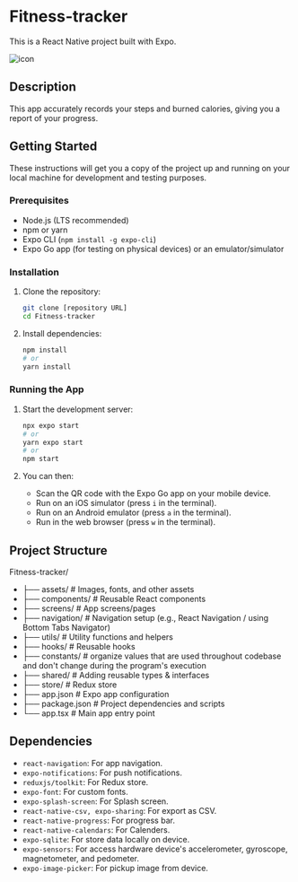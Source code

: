 # Fitness-tracker

This is a React Native project built with Expo.

![icon](https://github.com/user-attachments/assets/cefd7cff-91bc-43c8-8394-9360c193d5fd)


## Description

This app accurately records your steps and burned calories, giving you a report of your progress.

## Getting Started

These instructions will get you a copy of the project up and running on your local machine for development and testing purposes.

### Prerequisites

* Node.js (LTS recommended)
* npm or yarn
* Expo CLI (`npm install -g expo-cli`)
* Expo Go app (for testing on physical devices) or an emulator/simulator

### Installation

1.  Clone the repository:

    ```bash
    git clone [repository URL]
    cd Fitness-tracker
    ```

2.  Install dependencies:

    ```bash
    npm install
    # or
    yarn install
    ```

### Running the App

1.  Start the development server:

    ```bash
    npx expo start
    # or
    yarn expo start
    # or
    npm start
    ```

2.  You can then:

    * Scan the QR code with the Expo Go app on your mobile device.
    * Run on an iOS simulator (press `i` in the terminal).
    * Run on an Android emulator (press `a` in the terminal).
    * Run in the web browser (press `w` in the terminal).

## Project Structure

Fitness-tracker/
* ├── assets/         # Images, fonts, and other assets
* ├── components/     # Reusable React components
* ├── screens/        # App screens/pages
* ├── navigation/     # Navigation setup (e.g., React Navigation / using Bottom Tabs Navigator)
* ├── utils/          # Utility functions and helpers
* ├── hooks/          # Reusable hooks
* ├── constants/      # organize values that are used throughout codebase and don't change during the program's execution
* ├── shared/         # Adding reusable types & interfaces
* ├── store/          # Redux store
* ├── app.json        # Expo app configuration
* ├── package.json    # Project dependencies and scripts
* └── app.tsx         # Main app entry point

## Dependencies

* `react-navigation`: For app navigation.
* `expo-notifications`: For push notifications.
* `reduxjs/toolkit`: For Redux store.
* `expo-font`: For custom fonts.
* `expo-splash-screen`: For Splash screen.
* `react-native-csv, expo-sharing`: For export as CSV.
* `react-native-progress`: For progress bar.
* `react-native-calendars`: For Calenders.
* `expo-sqlite`: For store data locally on device.
* `expo-sensors`: For access hardware device's accelerometer, gyroscope, magnetometer, and pedometer.
* `expo-image-picker`: For pickup image from device.
